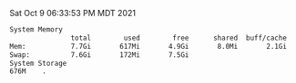 Sat Oct  9 06:33:53 PM MDT 2021
```bash
System Memory
               total        used        free      shared  buff/cache   available
Mem:           7.7Gi       617Mi       4.9Gi       8.0Mi       2.1Gi       6.7Gi
Swap:          7.6Gi       172Mi       7.5Gi
System Storage
676M	.
```
